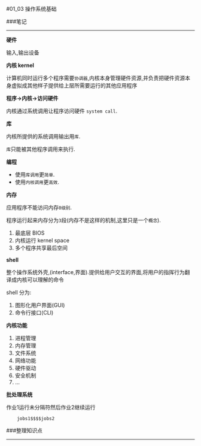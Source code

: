 #01_03 操作系统基础

###笔记

---

**硬件**

输入,输出设备

**内核 kernel**

计算机同时运行多个程序需要`协调器`,内核本身管理硬件资源,并负责把硬件资源本身虚拟成其他样子提供给上层所需要运行的其他应用程序

**程序->内核->访问硬件**

内核通过系统调用让程序访问硬件 `system call`.

**库**

内核所提供的系统调用输出用`库`.

`库`只能被其他程序调用来执行.

**编程**

* 使用`库调用`更`简单`.
* 使用`内核调用`更`高效`.

**内存**

应用程序不能访问内存`0级别`.

程序运行起来内存分为`3`段(内存不是这样的机制,这里只是一个`概念`).

1. 最底层 BIOS
2. 内核运行 kernel space
3. 多个程序共享最后空间

**shell**

整个操作系统外壳,(interface,界面).提供给用户交互的界面,将用户的指挥行为翻译成内核可以理解的命令

shell 分为: 

1. 图形化用户界面(GUI)
2. 命令行接口(CLI)

**内核功能**

1. 进程管理
2. 内存管理
3. 文件系统
4. 网络功能
5. 硬件驱动
6. 安全机制
7. ...

**批处理系统**

作业1运行未分隔符然后作业2继续运行

		jobs1$$$$jobs2


###整理知识点

---



